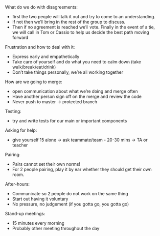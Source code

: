 
What do we do with disagreements:
- first the two people will talk it out and try to come to an understanding. 
- If not then we’ll bring in the rest of the group to discuss. 
- Then if no agreement is reached we’ll vote. Finally in the event of a tie, we will call in Tom or Cassio to help us decide the best path moving forward

Frustration and how to deal with it:
- Express early and empathetically 
- Take care of yourself and do what you need to calm down (take walk/break/eat/drink)
- Don’t take things personally, we’re all working together

How are we going to merge:
- open communication about what we’re doing and merge often
- Have another person sign off on the merge and review the code
- Never push to master -> protected branch

Testing:
- try and write tests for our main or important components

Asking for help:
- give yourself 15 alone -> ask teammate/team - 20-30 mins -> TA or teacher

Pairing:
- Pairs cannot set their own norms!
- For 2 people pairing, play it by ear whether they should get their own room.

After-hours:
- Communicate so 2 people do not work on the same thing
- Start out having it voluntary
- No pressure, no judgement (if you gotta go, you gotta go)

Stand-up meetings:
- 15 minutes every morning
- Probably other meeting throughout the day